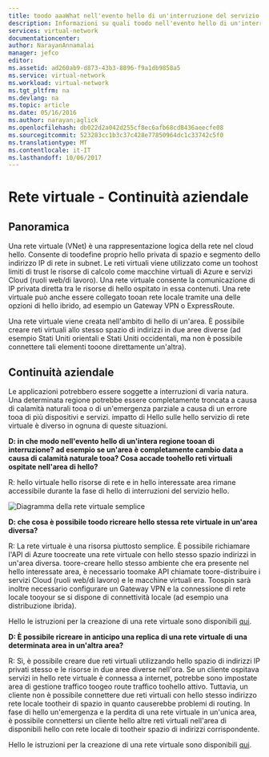 ```yaml
---
title: toodo aaaWhat nell'evento hello di un'interruzione del servizio Azure conseguenze per le reti virtuali di Azure | Documenti Microsoft
description: Informazioni su quali toodo nell'evento hello di un'interruzione del servizio Azure conseguenze per le reti virtuali di Azure.
services: virtual-network
documentationcenter: 
author: NarayanAnnamalai
manager: jefco
editor: 
ms.assetid: ad260ab9-d873-43b3-8896-f9a1db9858a5
ms.service: virtual-network
ms.workload: virtual-network
ms.tgt_pltfrm: na
ms.devlang: na
ms.topic: article
ms.date: 05/16/2016
ms.author: narayan;aglick
ms.openlocfilehash: db022d2a042d255cf8ec6afb68cd8436aeecfe08
ms.sourcegitcommit: 523283cc1b3c37c428e77850964dc1c33742c5f0
ms.translationtype: MT
ms.contentlocale: it-IT
ms.lasthandoff: 10/06/2017
---
```

# <a name="virtual-network--business-continuity"></a>Rete virtuale - Continuità aziendale
## <a name="overview"></a>Panoramica
Una rete virtuale (VNet) è una rappresentazione logica della rete nel cloud hello. Consente di toodefine proprio hello privata di spazio e segmento dello indirizzo IP di rete in subnet. Le reti virtuali viene utilizzato come un toohost limiti di trust le risorse di calcolo come macchine virtuali di Azure e servizi Cloud (ruoli web/di lavoro). Una rete virtuale consente la comunicazione di IP privata diretta tra le risorse di hello ospitato in essa contenuti. Una rete virtuale può anche essere collegato tooan rete locale tramite una delle opzioni di hello ibrido, ad esempio un Gateway VPN o ExpressRoute.

Una rete virtuale viene creata nell'ambito di hello di un'area. È possibile creare reti virtuali allo stesso spazio di indirizzi in due aree diverse (ad esempio Stati Uniti orientali e Stati Uniti occidentali, ma non è possibile connettere tali elementi tooone direttamente un'altra). 

## <a name="business-continuity"></a>Continuità aziendale
Le applicazioni potrebbero essere soggette a interruzioni di varia natura. Una determinata regione potrebbe essere completamente troncata a causa di calamità naturali tooa o di un'emergenza parziale a causa di un errore tooa di più dispositivi e servizi. impatto di Hello sulle hello servizio di rete virtuale è diverso in ognuna di queste situazioni.

**D: in che modo nell'evento hello di un'intera regione tooan di interruzione? ad esempio se un'area è completamente cambio data a causa di calamità naturale tooa? Cosa accade toohello reti virtuali ospitate nell'area di hello?**

R: hello virtuale hello risorse di rete e in hello interessate area rimane accessibile durante la fase di hello di interruzioni del servizio hello.

![Diagramma della rete virtuale semplice](./media/virtual-network-disaster-recovery-guidance/vnet.png)

**D: che cosa è possibile toodo ricreare hello stessa rete virtuale in un'area diversa?**

R: La rete virtuale è una risorsa piuttosto semplice. È possibile richiamare l'API di Azure toocreate una rete virtuale con hello stesso spazio indirizzi in un'area diversa. toore-creare hello stesso ambiente che era presente nel hello interessate area, è necessario toomake API chiamate toore-distribuire i servizi Cloud (ruoli web/di lavoro) e le macchine virtuali era. Toospin sarà inoltre necessario configurare un Gateway VPN e la connessione di rete locale tooyour se si dispone di connettività locale (ad esempio una distribuzione ibrida).

Hello le istruzioni per la creazione di una rete virtuale sono disponibili [qui](virtual-networks-create-vnet-arm-pportal.md). 

**D: È possibile ricreare in anticipo una replica di una rete virtuale di una determinata area in un'altra area?**

R: Sì, è possibile creare due reti virtuali utilizzando hello spazio di indirizzi IP privati stesso e le risorse in due aree diverse nell'ora. Se un cliente ospitava servizi in hello rete virtuale è connessa a internet, potrebbe sono impostate area di gestione traffico toogeo route traffico toohello attivo. Tuttavia, un cliente non è possibile connettere due reti virtuali con hello stesso indirizzo rete locale tootheir di spazio in quanto causerebbe problemi di routing. In fase di hello un'emergenza e la perdita di una rete virtuale in un'unica area, è possibile connettersi un cliente hello altre reti virtuali nell'area di disponibili hello con rete locale di tootheir spazio di indirizzi corrispondente.

Hello le istruzioni per la creazione di una rete virtuale sono disponibili [qui](virtual-networks-create-vnet-arm-pportal.md).


